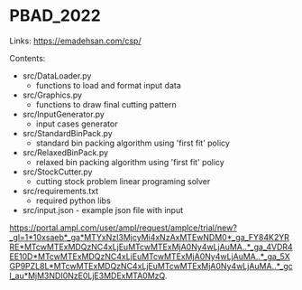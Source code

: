 # PBAD_2022

Links:
https://emadehsan.com/csp/


Contents:
- src/DataLoader.py 
  -  functions to load and format input data
- src/Graphics.py 
  - functions to draw final cutting pattern
- src/InputGenerator.py 
  - input cases generator
- src/StandardBinPack.py 
  - standard bin packing algorithm using 'first fit' policy
- src/RelaxedBinPack.py 
  - relaxed bin packing algorithm using 'first fit' policy 
- src/StockCutter.py 
  - cutting stock problem linear programing solver
- src/requirements.txt 
  - required python libs
- src/input.json - example json file with input


https://portal.ampl.com/user/ampl/request/amplce/trial/new?_gl=1*10xsaeb*_ga*MTYxNzI3MjcyMi4xNzAxMTEwNDM0*_ga_FY84K2YRRE*MTcwMTExMDQzNC4xLjEuMTcwMTExMjA0Ny4wLjAuMA..*_ga_4VDR4EE10D*MTcwMTExMDQzNC4xLjEuMTcwMTExMjA0Ny4wLjAuMA..*_ga_5XGP9PZL8L*MTcwMTExMDQzNC4xLjEuMTcwMTExMjA0Ny4wLjAuMA..*_gcl_au*MjM3NDI0NzE0LjE3MDExMTA0MzQ.